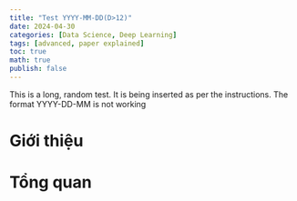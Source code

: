 ```yaml
---
title: "Test YYYY-MM-DD(D>12)"
date: 2024-04-30
categories: [Data Science, Deep Learning]
tags: [advanced, paper explained]
toc: true
math: true
publish: false
---
```

This is a long, random test. It is being inserted as per the instructions. The format YYYY-DD-MM is not working

# Giới thiệu

# Tổng quan 

